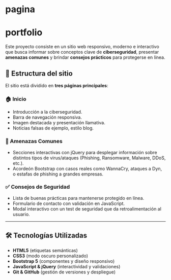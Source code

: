 # pagina
# portfolio

Este proyecto consiste en un sitio web responsivo, moderno e interactivo que busca informar sobre conceptos clave de **ciberseguridad**, presentar **amenazas comunes** y brindar **consejos prácticos** para protegerse en línea.

## 📄 Estructura del sitio

El sitio está dividido en **tres páginas principales**:

### 🏠 Inicio
- Introducción a la ciberseguridad.
- Barra de navegación responsiva.
- Imagen destacada y presentación llamativa.
- Noticias falsas de ejemplo, estilo blog.

### 🧨 Amenazas Comunes
- Secciones interactivas con jQuery para desplegar información sobre distintos tipos de virus/ataques (Phishing, Ransomware, Malware, DDoS, etc.).
- Acordeón Bootstrap con casos reales como WannaCry, ataques a Dyn, o estafas de phishing a grandes empresas.

### ✅ Consejos de Seguridad
- Lista de buenas prácticas para mantenerse protegido en línea.
- Formulario de contacto con validación en JavaScript.
- Modal interactivo con un test de seguridad que da retroalimentación al usuario.

---

## 🛠️ Tecnologías Utilizadas

- **HTML5** (etiquetas semánticas)
- **CSS3** (modo oscuro personalizado)
- **Bootstrap 5** (componentes y diseño responsivo)
- **JavaScript & jQuery** (interactividad y validaciones)
- **Git & GitHub** (gestión de versiones y despliegue)
